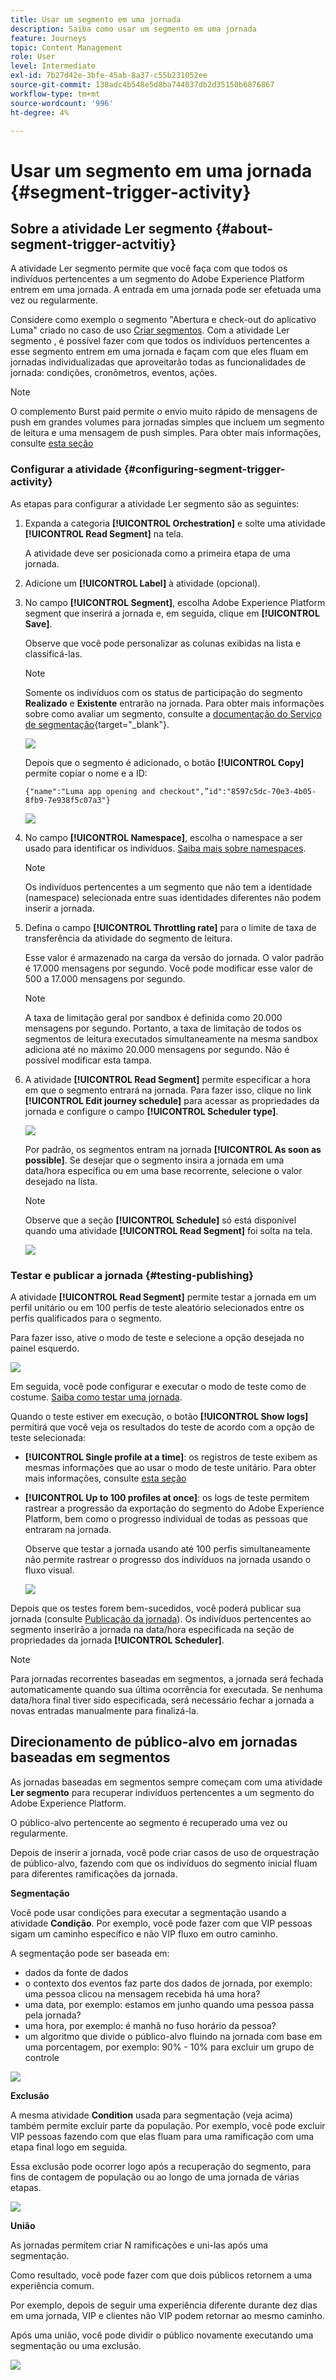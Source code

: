 ```yaml
---
title: Usar um segmento em uma jornada
description: Saiba como usar um segmento em uma jornada
feature: Journeys
topic: Content Management
role: User
level: Intermediate
exl-id: 7b27d42e-3bfe-45ab-8a37-c55b231052ee
source-git-commit: 138adc4b548e5d8ba744037db2d35150b6876867
workflow-type: tm+mt
source-wordcount: '996'
ht-degree: 4%

---
```


# Usar um segmento em uma jornada {#segment-trigger-activity}

## Sobre a atividade Ler segmento {#about-segment-trigger-actvitiy}

A atividade Ler segmento permite que você faça com que todos os indivíduos pertencentes a um segmento do Adobe Experience Platform entrem em uma jornada. A entrada em uma jornada pode ser efetuada uma vez ou regularmente.

Considere como exemplo o segmento &quot;Abertura e check-out do aplicativo Luma&quot; criado no caso de uso [Criar segmentos](../segment/about-segments.md). Com a atividade Ler segmento , é possível fazer com que todos os indivíduos pertencentes a esse segmento entrem em uma jornada e façam com que eles fluam em jornadas individualizadas que aproveitarão todas as funcionalidades de jornada: condições, cronômetros, eventos, ações.

>[!NOTE]
>
>O complemento Burst paid permite o envio muito rápido de mensagens de push em grandes volumes para jornadas simples que incluem um segmento de leitura e uma mensagem de push simples. Para obter mais informações, consulte [esta seção](../building-journeys/journey-gs.md#burst)

### Configurar a atividade {#configuring-segment-trigger-activity}

As etapas para configurar a atividade Ler segmento são as seguintes:

1. Expanda a categoria **[!UICONTROL Orchestration]** e solte uma atividade **[!UICONTROL Read Segment]** na tela.

   A atividade deve ser posicionada como a primeira etapa de uma jornada.

1. Adicione um **[!UICONTROL Label]** à atividade (opcional).

1. No campo **[!UICONTROL Segment]**, escolha Adobe Experience Platform segment que inserirá a jornada e, em seguida, clique em **[!UICONTROL Save]**.

   Observe que você pode personalizar as colunas exibidas na lista e classificá-las.

   >[!NOTE]
   >
   >Somente os indivíduos com os status de participação do segmento **Realizado** e **Existente** entrarão na jornada. Para obter mais informações sobre como avaliar um segmento, consulte a [documentação do Serviço de segmentação](https://experienceleague.adobe.com/docs/experience-platform/segmentation/tutorials/evaluate-a-segment.html#interpret-segment-results){target=&quot;_blank&quot;}.

   ![](../assets/read-segment-selection.png)

   Depois que o segmento é adicionado, o botão **[!UICONTROL Copy]** permite copiar o nome e a ID:

   `{"name":"Luma app opening and checkout",”id":"8597c5dc-70e3-4b05-8fb9-7e938f5c07a3"}`

   ![](../assets/read-segment-copy.png)

1. No campo **[!UICONTROL Namespace]**, escolha o namespace a ser usado para identificar os indivíduos. [Saiba mais sobre namespaces](../event/about-creating.md#select-the-namespace).

   >[!NOTE]
   >
   >Os indivíduos pertencentes a um segmento que não tem a identidade (namespace) selecionada entre suas identidades diferentes não podem inserir a jornada.

1. Defina o campo **[!UICONTROL Throttling rate]** para o limite de taxa de transferência da atividade do segmento de leitura.

   Esse valor é armazenado na carga da versão do jornada. O valor padrão é 17.000 mensagens por segundo. Você pode modificar esse valor de 500 a 17.000 mensagens por segundo.

   >[!NOTE]
   >
   >A taxa de limitação geral por sandbox é definida como 20.000 mensagens por segundo. Portanto, a taxa de limitação de todos os segmentos de leitura executados simultaneamente na mesma sandbox adiciona até no máximo 20.000 mensagens por segundo. Não é possível modificar esta tampa.

1. A atividade **[!UICONTROL Read Segment]** permite especificar a hora em que o segmento entrará na jornada. Para fazer isso, clique no link **[!UICONTROL Edit journey schedule]** para acessar as propriedades da jornada e configure o campo **[!UICONTROL Scheduler type]**.

   ![](../assets/read-segment-schedule.png)

   Por padrão, os segmentos entram na jornada **[!UICONTROL As soon as possible]**. Se desejar que o segmento insira a jornada em uma data/hora específica ou em uma base recorrente, selecione o valor desejado na lista.

   >[!NOTE]
   >
   >Observe que a seção **[!UICONTROL Schedule]** só está disponível quando uma atividade **[!UICONTROL Read Segment]** foi solta na tela.

   ![](../assets/read-segment-schedule-list.png)

### Testar e publicar a jornada {#testing-publishing}

A atividade **[!UICONTROL Read Segment]** permite testar a jornada em um perfil unitário ou em 100 perfis de teste aleatório selecionados entre os perfis qualificados para o segmento.

Para fazer isso, ative o modo de teste e selecione a opção desejada no painel esquerdo.

![](../assets/read-segment-test-mode.png)

Em seguida, você pode configurar e executar o modo de teste como de costume. [Saiba como testar uma jornada](testing-the-journey.md).

Quando o teste estiver em execução, o botão **[!UICONTROL Show logs]** permitirá que você veja os resultados do teste de acordo com a opção de teste selecionada:

* **[!UICONTROL Single profile at a time]**: os registros de teste exibem as mesmas informações que ao usar o modo de teste unitário. Para obter mais informações, consulte [esta seção](testing-the-journey.md#viewing_logs)

* **[!UICONTROL Up to 100 profiles at once]**: os logs de teste permitem rastrear a progressão da exportação do segmento do Adobe Experience Platform, bem como o progresso individual de todas as pessoas que entraram na jornada.

   Observe que testar a jornada usando até 100 perfis simultaneamente não permite rastrear o progresso dos indivíduos na jornada usando o fluxo visual.

   ![](../assets/read-segment-log.png)

Depois que os testes forem bem-sucedidos, você poderá publicar sua jornada (consulte [Publicação da jornada](publishing-the-journey.md)). Os indivíduos pertencentes ao segmento inserirão a jornada na data/hora especificada na seção de propriedades da jornada **[!UICONTROL Scheduler]**.

>[!NOTE]
>
>Para jornadas recorrentes baseadas em segmentos, a jornada será fechada automaticamente quando sua última ocorrência for executada. Se nenhuma data/hora final tiver sido especificada, será necessário fechar a jornada a novas entradas manualmente para finalizá-la.


## Direcionamento de público-alvo em jornadas baseadas em segmentos

As jornadas baseadas em segmentos sempre começam com uma atividade **Ler segmento** para recuperar indivíduos pertencentes a um segmento do Adobe Experience Platform.

O público-alvo pertencente ao segmento é recuperado uma vez ou regularmente.

Depois de inserir a jornada, você pode criar casos de uso de orquestração de público-alvo, fazendo com que os indivíduos do segmento inicial fluam para diferentes ramificações da jornada.

**Segmentação**

Você pode usar condições para executar a segmentação usando a atividade **Condição**. Por exemplo, você pode fazer com que VIP pessoas sigam um caminho específico e não VIP fluxo em outro caminho.

A segmentação pode ser baseada em:

* dados da fonte de dados
* o contexto dos eventos faz parte dos dados de jornada, por exemplo: uma pessoa clicou na mensagem recebida há uma hora?
* uma data, por exemplo: estamos em junho quando uma pessoa passa pela jornada?
* uma hora, por exemplo: é manhã no fuso horário da pessoa?
* um algoritmo que divide o público-alvo fluindo na jornada com base em uma porcentagem, por exemplo: 90% - 10% para excluir um grupo de controle

![](../assets/read-segment-audience1.png)

**Exclusão**

A mesma atividade **Condition** usada para segmentação (veja acima) também permite excluir parte da população. Por exemplo, você pode excluir VIP pessoas fazendo com que elas fluam para uma ramificação com uma etapa final logo em seguida.

Essa exclusão pode ocorrer logo após a recuperação do segmento, para fins de contagem de população ou ao longo de uma jornada de várias etapas.

![](../assets/read-segment-audience2.png)

**União**

As jornadas permitem criar N ramificações e uni-las após uma segmentação.

Como resultado, você pode fazer com que dois públicos retornem a uma experiência comum.

Por exemplo, depois de seguir uma experiência diferente durante dez dias em uma jornada, VIP e clientes não VIP podem retornar ao mesmo caminho.

Após uma união, você pode dividir o público novamente executando uma segmentação ou uma exclusão.

![](../assets/read-segment-audience3.png)
